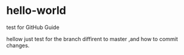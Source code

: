 # hello-world
test for GitHub Guide

hellow
  just test for the branch diffirent to master ,and how to commit changes.
